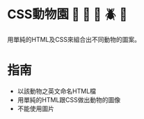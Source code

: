 # CSS動物園 :pig: :frog: :bee: :beetle: :lion:
用單純的HTML及CSS來組合出不同動物的圖案。
# 指南
+ 以該動物之英文命名HTML檔
+ 用單純的HTML跟CSS做出動物的圖像
+ 不能使用圖片
